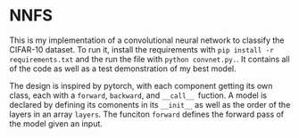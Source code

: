 # NNFS
This is my implementation of a convolutional neural network to classify the CIFAR-10 dataset. To run it, install the requirements with `pip install -r requirements.txt` and the run the file with `python convnet.py.`. It contains all of the code as well as a test demonstration of my best model. 

The design is inspired by pytorch, with each component getting its own class, each with a `forward`, `backward`, and `__call__ `fuction. A model is declared by defining its comonents in its `__init__` as well as the order of the layers in an array `layers`. The funciton `forward` defines the forward pass of the model given an input.
